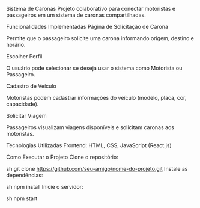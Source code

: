 Sistema de Caronas
Projeto colaborativo para conectar motoristas e passageiros em um sistema de caronas compartilhadas.

Funcionalidades Implementadas
Página de Solicitação de Carona

Permite que o passageiro solicite uma carona informando origem, destino e horário.

Escolher Perfil

O usuário pode selecionar se deseja usar o sistema como Motorista ou Passageiro.

Cadastro de Veículo

Motoristas podem cadastrar informações do veículo (modelo, placa, cor, capacidade).

Solicitar Viagem

Passageiros visualizam viagens disponíveis e solicitam caronas aos motoristas.

Tecnologias Utilizadas
Frontend: HTML, CSS, JavaScript (React.js)


Como Executar o Projeto
Clone o repositório:

sh
git clone https://github.com/seu-amigo/nome-do-projeto.git
Instale as dependências:

sh
npm install
Inicie o servidor:

sh
npm start
